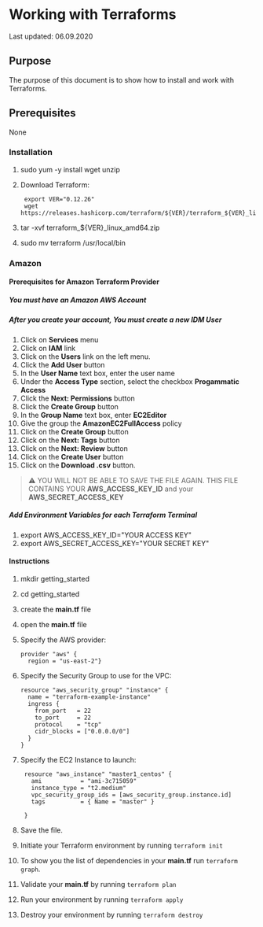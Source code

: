 # Working with Terraforms

Last updated: 06.09.2020

## Purpose

The purpose of this document is to show how to install and work with Terraforms.

## Prerequisites

None

### Installation

1. sudo yum -y install wget unzip

1. Download Terraform:

    ```shell script
     export VER="0.12.26"
     wget https://releases.hashicorp.com/terraform/${VER}/terraform_${VER}_linux_amd64.zip
    ```

1. tar -xvf terraform_${VER}_linux_amd64.zip
1. sudo mv terraform /usr/local/bin

### Amazon

#### Prerequisites for Amazon Terraform Provider

##### You must have an Amazon AWS Account

##### After you create your account, You must create a new IDM User

1. Click on **Services** menu
1. Click on **IAM** link
1. Click on the **Users** link on the left menu.
1. Click the **Add User** button
1. In the **User Name** text box, enter the user name
1. Under the **Access Type** section, select the checkbox **Progammatic Access**
1. Click the **Next: Permissions** button
1. Click the **Create Group** button
1. In the **Group Name** text box, enter **EC2Editor**
1. Give the group the **AmazonEC2FullAccess** policy
1. Click on the **Create Group** button
1. Click on the **Next: Tags** button
1. Click on the **Next: Review** button
1. Click on the **Create User** button
1. Click on the **Download .csv** button.

> :warning: YOU WILL NOT BE ABLE
>TO SAVE THE FILE AGAIN.  THIS FILE CONTAINS YOUR
>**AWS_ACCESS_KEY_ID** and your **AWS_SECRET_ACCESS_KEY**



##### Add Environment Variables for each Terraform Terminal

1. export AWS_ACCESS_KEY_ID="YOUR ACCESS KEY"
1. export AWS_SECRET_ACCESS_KEY="YOUR SECRET KEY"

#### Instructions
1. mkdir getting_started
1. cd getting_started
1. create the **main.tf** file
1. open the **main.tf** file
1. Specify the AWS provider:

    ```hcl-terraform
    provider "aws" {
      region = "us-east-2"}
    ```

1. Specify the Security Group to use for the VPC:

   ```hcl-terraform
   resource "aws_security_group" "instance" {
     name = "terraform-example-instance"
     ingress {
       from_port   = 22
       to_port     = 22
       protocol    = "tcp"
       cidr_blocks = ["0.0.0.0/0"]
     }
   }
    ```

1. Specify the EC2 Instance to launch:

   ```hcl-terraform
    resource "aws_instance" "master1_centos" {
      ami           = "ami-3c715059"
      instance_type = "t2.medium"
      vpc_security_group_ids = [aws_security_group.instance.id]
      tags          = { Name = "master" }

    }
    ```

1. Save the file.
1. Initiate your Terraform environment by running `terraform init`
1. To show you the list of dependencies in your **main.tf** run `terraform graph`.
1. Validate your **main.tf** by running `terraform plan`
1. Run your environment by running `terraform apply`
1. Destroy your environment by running `terraform destroy`
